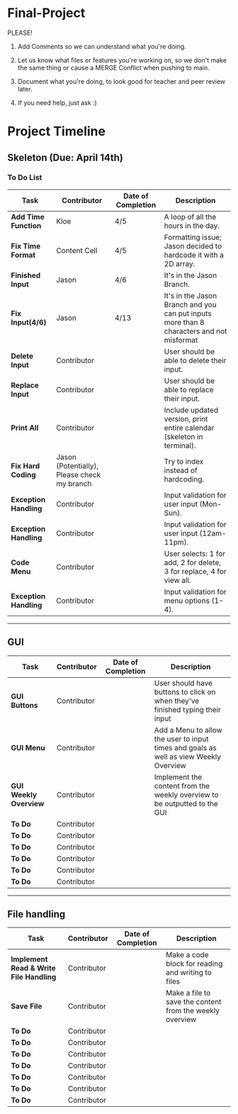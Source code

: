 # Final-Project
PLEASE!
1. Add Comments so we can understand what you're doing.

2. Let us know what files or features you're working on, so we don't make the same thing or cause a MERGE Conflict when pushing to main.

3. Document what you're doing, to look good for teacher and peer review later. 

4. If you need help, just ask :)
# Project Timeline

## Skeleton (Due: April 14th)
### To Do List

| **Task**              | **Contributor**   | **Date of Completion** | **Description**                                                           |
|-----------------------|-------------------|------------------------|---------------------------------------------------------------------------|
| **Add Time Function**  | Kloe              | 4/5                    | A loop of all the hours in the day.                                        |
| **Fix Time Format**    | Content Cell      | 4/5                    | Formatting issue; Jason decided to hardcode it with a 2D array.           |
| **Finished Input**     | Jason             | 4/6                    | It's in the Jason Branch.                                                 |
| **Fix Input(4/6)**     | Jason             | 4/13                    | It's in the Jason Branch and you can put inputs more than 8 characters and not misformat|
| **Delete Input**       | Contributor        |                        | User should be able to delete their input.                                |
| **Replace Input**      | Contributor        |                        | User should be able to replace their input.                               |
| **Print All**          | Contributor        |                        | Include updated version, print entire calendar (skeleton in terminal).   |
| **Fix Hard Coding**    | Jason (Potentially), Please check my branch|                        | Try to index instead of hardcoding.                                       |
| **Exception Handling** | Contributor        |                        | Input validation for user input (Mon-Sun).                               |
| **Exception Handling** | Contributor        |                        | Input validation for user input (12am-11pm).                             |
| **Code Menu**          | Contributor        |                        | User selects: 1 for add, 2 for delete, 3 for replace, 4 for view all.    |
| **Exception Handling** | Contributor        |                        | Input validation for menu options (1-4).                                 |

---

## GUI

| **Task**              | **Contributor**   | **Date of Completion** | **Description**                                                           |
|-----------------------|-------------------|------------------------|---------------------------------------------------------------------------|
| **GUI Buttons**       | Contributor       |                        | User should have buttons to click on when they've finished typing their input|
| **GUI Menu**          | Contributor       |                        | Add a Menu to allow the user to input times and goals as well as view Weekly Overview|
| **GUI Weekly Overview**| Contributor      |                        | Implement the content from the weekly overview to be outputted to the GUI |
| **To Do**             | Contributor       |                        |                                                                           |
| **To Do**             | Contributor       |                        |                                                                           |
| **To Do**             | Contributor       |                        |                                                                           |
| **To Do**             | Contributor       |                        |                                                                           |
| **To Do**             | Contributor       |                        |                                                                           |
| **To Do**             | Contributor       |                        |                                                                           |

---
## File handling

| **Task**              | **Contributor**   | **Date of Completion** | **Description**                                                           |
|-----------------------|-------------------|------------------------|---------------------------------------------------------------------------|
| **Implement Read & Write File Handling**  | Contributor       |    |  Make a code block for reading and writing to files                       |
| **Save File**         | Contributor       |                        | Make a file to save the content from the weekly overview                 |
| **To Do**             | Contributor       |                        |                                                                           |
| **To Do**             | Contributor       |                        |                                                                           |
| **To Do**             | Contributor       |                        |                                                                           |
| **To Do**             | Contributor       |                        |                                                                           |
| **To Do**             | Contributor       |                        |                                                                           |
| **To Do**             | Contributor       |                        |                                                                           |
| **To Do**             | Contributor       |                        |                                                                           |
